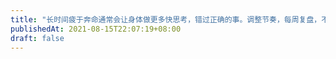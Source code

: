 ```yaml
---
title: "长时间疲于奔命通常会让身体做更多快思考，错过正确的事。调整节奏，每周复盘，不要像个大笨蛋"
publishedAt: 2021-08-15T22:07:19+08:00
draft: false
---
```


